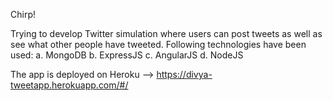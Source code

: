 Chirp!

Trying to develop Twitter simulation where users can post tweets as well as see what other people have tweeted. Following technologies have been used:
a. MongoDB
b. ExpressJS
c. AngularJS
d. NodeJS

The app is deployed on Heroku --> https://divya-tweetapp.herokuapp.com/#/
